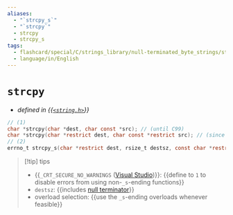 ```yaml
---
aliases:
  - "`strcpy_s`"
  - "`strcpy`"
  - strcpy
  - strcpy_s
tags:
  - flashcard/special/C/strings_library/null-terminated_byte_strings/strcpy
  - language/in/English
---
```


# `strcpy`

- _defined in {{[`<string.h>`](../../../../general/C%20string%20handling.md)}}_ <!--SR:!2024-04-19,168,310-->

```C
// (1)
char *strcpy(char *dest, char const *src); // (until C99)
char *strcpy(char *restrict dest, char const *restrict src); // (since C99)
// (2)
errno_t strcpy_s(char *restrict dest, rsize_t destsz, const char *restrict stc); // (since C11)
```

> [!tip] tips
>
> - {{`_CRT_SECURE_NO_WARNINGS` ([Visual Studio](Visual%20Studio.md))}}: {{define to `1` to disable errors from using non-`_s`-ending functions}}
> - `destsz`: {{includes [null terminator](null-terminated%20string)}}
> - overload selection: {{use the `_s`-ending overloads whenever feasible}} <!--SR:!2024-05-23,202,310!2024-04-09,158,310!2024-09-24,215,328!2024-03-02,74,328-->
